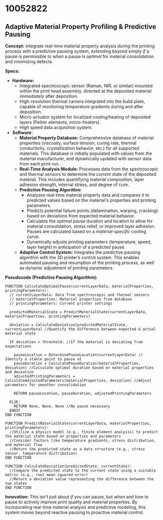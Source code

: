 # 10052822

## Adaptive Material Property Profiling & Predictive Pausing

**Concept:** Integrate real-time material property analysis *during* the printing process with a predictive pausing system, extending beyond simply *if* a pause is permissible to *when* a pause is *optimal* for material consolidation and minimizing defects.

**Specs:**

*   **Hardware:**
    *   Integrated spectroscopic sensor (Raman, NIR, or similar) mounted within the print head assembly, directed at the deposited material *immediately* after deposition.
    *   High-resolution thermal camera integrated into the build plate, capable of monitoring temperature gradients during and after deposition.
    *   Micro-actuator system for localized cooling/heating of deposited layers (Peltier elements, micro-heaters).
    *   High speed data acquisition system.
*   **Software:**
    *   **Material Property Database:** Comprehensive database of material properties (viscosity, surface tension, curing rate, thermal conductivity, crystallization behavior, etc.) for all supported materials. This database is initially populated with values from the material manufacturer, and dynamically updated with sensor data from each print run.
    *   **Real-Time Analysis Module:** Processes data from the spectroscopic and thermal sensors to determine the *current* state of the deposited material. This includes quantifying material composition, layer adhesion strength, internal stress, and degree of cure.
    *   **Predictive Pausing Algorithm:** 
        *   Analyzes real-time material property data and compares it to predicted values based on the material's properties and printing parameters.
        *   Predicts potential failure points (delamination, warping, cracking) based on deviations from expected material behavior.
        *   Calculates the *optimal* pause duration and location to allow for material consolidation, stress relief, or improved layer adhesion. Pauses are calculated based on a *material-specific* cooling curve.
        *   Dynamically adjusts printing parameters (temperature, speed, layer height) in anticipation of a predicted pause.
    *   **Adaptive Control System:** Integrates the predictive pausing algorithm with the 3D printer’s control system. This enables automated pausing and resumption of the printing process, as well as dynamic adjustment of printing parameters.

**Pseudocode (Predictive Pausing Algorithm):**

```
FUNCTION CalculateOptimalPause(currentLayerData, materialProperties, printingParameters):
  // currentLayerData: Data from spectroscopic and thermal sensors
  // materialProperties: Material properties from database
  // printingParameters: Current printer settings

  predictedMaterialState = PredictMaterialState(currentLayerData, materialProperties, printingParameters)

  deviation = CalculateDeviation(predictedMaterialState, currentLayerData) //Quantify the difference between expected & actual material state

  IF deviation > threshold: //If the material is deviating from expectations

    pauseLocation = DeterminePauseLocation(currentLayerData) // Identify a stable point to pause at
    pauseDuration = CalculatePauseDuration(materialProperties, deviation) //Calculate optimal duration based on material properties and deviation
    adjustedPrintingParameters = CalculateAdjustedParameters(materialProperties, deviation) //Adjust parameters for smoother consolidation

    RETURN pauseLocation, pauseDuration, adjustedPrintingParameters

  ELSE:
    RETURN None, None, None //No pause necessary
  ENDIF
END FUNCTION

FUNCTION PredictMaterialState(currentLayerData, materialProperties, printingParameters):
  //Utilize a physics model (e.g., finite element analysis) to predict the material state based on properties and parameters
  //Consider factors like temperature gradients, stress distribution, and material flow
  //Return the predicted state as a data structure (e.g., stress tensor, temperature distribution)
END FUNCTION

FUNCTION CalculateDeviation(predictedState, currentState):
  //Compare the predicted state to the current state using a suitable metric (e.g., root mean squared error)
  //Return a deviation value representing the difference between the two states
END FUNCTION
```

**Innovation:** This isn't just about *if* you can pause, but *when* and *how* to pause to actively improve print quality and material properties. By incorporating real-time material analysis and predictive modeling, this system moves beyond reactive pausing to proactive material control.